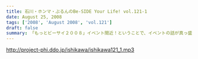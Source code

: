 ```yaml
---
title: 石川・ホンマ・ぶるんのBe-SIDE Your Life! vol.121-1
date: August 25, 2008
tags: ['2008', 'August 2008', 'vol.121']
draft: false
summary: 「もっとビーサイ２００８」イベント間近！ということで、イベントの話が真っ盛り。来れない人も、配信を聴いて楽しんでいただければ・・・来週は、その一部をお送りする予定です。NAMAE
---
```


http://project-phi.ddo.jp/ishikawa/ishikawa121_1.mp3
